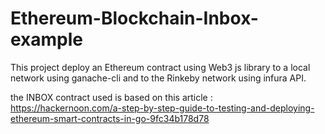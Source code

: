 # Ethereum-Blockchain-Inbox-example
This project deploy an Ethereum contract using Web3 js library to a local network using ganache-cli and to the Rinkeby network using infura API. 

the INBOX contract used is based on this article :  https://hackernoon.com/a-step-by-step-guide-to-testing-and-deploying-ethereum-smart-contracts-in-go-9fc34b178d78
